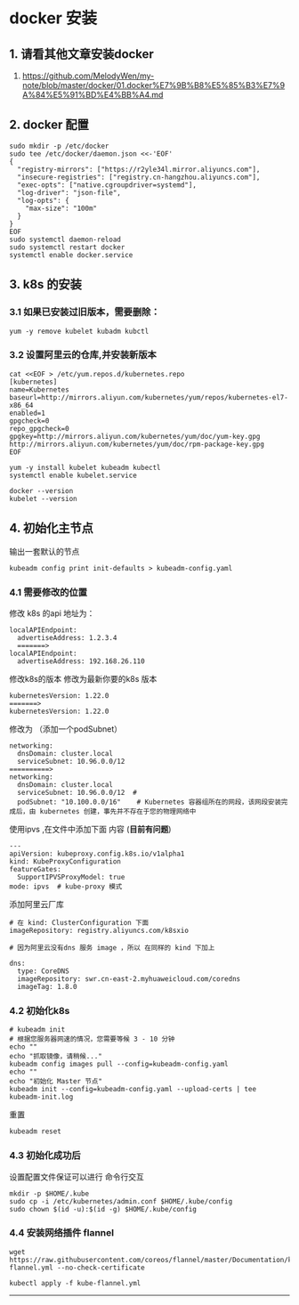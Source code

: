 # docker 安装
## 1. 请看其他文章安装docker
1. https://github.com/MelodyWen/my-note/blob/master/docker/01.docker%E7%9B%B8%E5%85%B3%E7%9A%84%E5%91%BD%E4%BB%A4.md


## 2. docker 配置
```
sudo mkdir -p /etc/docker
sudo tee /etc/docker/daemon.json <<-'EOF'
{
  "registry-mirrors": ["https://r2yle34l.mirror.aliyuncs.com"],
  "insecure-registries": ["registry.cn-hangzhou.aliyuncs.com"], 
  "exec-opts": ["native.cgroupdriver=systemd"],
  "log-driver": "json-file",
  "log-opts": {
    "max-size": "100m"
  }
}
EOF
sudo systemctl daemon-reload
sudo systemctl restart docker
systemctl enable docker.service
```

## 3. k8s 的安装 
### 3.1 如果已安装过旧版本，需要删除：
```
yum -y remove kubelet kubadm kubctl
```

### 3.2 设置阿里云的仓库,并安装新版本
```
cat <<EOF > /etc/yum.repos.d/kubernetes.repo
[kubernetes]
name=Kubernetes
baseurl=http://mirrors.aliyun.com/kubernetes/yum/repos/kubernetes-el7-x86_64
enabled=1
gpgcheck=0
repo_gpgcheck=0
gpgkey=http://mirrors.aliyun.com/kubernetes/yum/doc/yum-key.gpg http://mirrors.aliyun.com/kubernetes/yum/doc/rpm-package-key.gpg
EOF
```
```
yum -y install kubelet kubeadm kubectl
systemctl enable kubelet.service

docker --version
kubelet --version
```

## 4. 初始化主节点
输出一套默认的节点
```
kubeadm config print init-defaults > kubeadm-config.yaml
```
### 4.1 需要修改的位置
修改 k8s 的api 地址为：
```
localAPIEndpoint:
  advertiseAddress: 1.2.3.4
  =======>
localAPIEndpoint:
  advertiseAddress: 192.168.26.110
```
修改k8s的版本 修改为最新你要的k8s 版本
```
kubernetesVersion: 1.22.0
=======>
kubernetesVersion: 1.22.0  
```

修改为 （添加一个podSubnet）
```
networking:
  dnsDomain: cluster.local
  serviceSubnet: 10.96.0.0/12
==========>
networking:
  dnsDomain: cluster.local
  serviceSubnet: 10.96.0.0/12  # 
  podSubnet: "10.100.0.0/16"    # Kubernetes 容器组所在的网段，该网段安装完成后，由 kubernetes 创建，事先并不存在于您的物理网络中
```
使用ipvs ,在文件中添加下面 内容 (**目前有问题**)
```
---
apiVersion: kubeproxy.config.k8s.io/v1alpha1
kind: KubeProxyConfiguration
featureGates:
  SupportIPVSProxyModel: true
mode: ipvs  # kube-proxy 模式
```
添加阿里云厂库
```
# 在 kind: ClusterConfiguration 下面
imageRepository: registry.aliyuncs.com/k8sxio

# 因为阿里云没有dns 服务 image ，所以 在同样的 kind 下加上

dns:
  type: CoreDNS
  imageRepository: swr.cn-east-2.myhuaweicloud.com/coredns
  imageTag: 1.8.0
```
### 4.2 初始化k8s
```
# kubeadm init
# 根据您服务器网速的情况，您需要等候 3 - 10 分钟
echo ""
echo "抓取镜像，请稍候..."
kubeadm config images pull --config=kubeadm-config.yaml
echo ""
echo "初始化 Master 节点"
kubeadm init --config=kubeadm-config.yaml --upload-certs | tee kubeadm-init.log
```
重置
```
kubeadm reset 
```
### 4.3 初始化成功后
设置配置文件保证可以进行 命令行交互
```
mkdir -p $HOME/.kube
sudo cp -i /etc/kubernetes/admin.conf $HOME/.kube/config
sudo chown $(id -u):$(id -g) $HOME/.kube/config
```
### 4.4 安装网络插件 flannel
```
wget https://raw.githubusercontent.com/coreos/flannel/master/Documentation/kube-flannel.yml --no-check-certificate

kubectl apply -f kube-flannel.yml
```










---